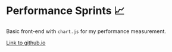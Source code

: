 # Performance Sprints :chart_with_upwards_trend:

Basic front-end with `chart.js` for my performance measurement.

[Link to github.io](https://nicolas-oliveira.github.io/performance-sprints/)
